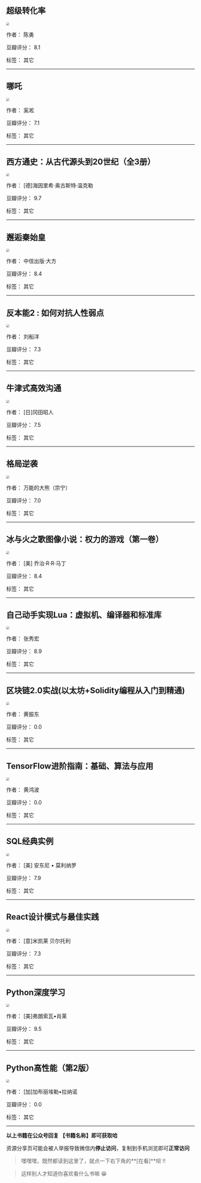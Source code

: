 ## 超级转化率

<img src="https://www.aibooks.cc/wp-content/uploads/2020/02/2020021106555729.jpg" style="zoom:50%;" />

作者： 陈勇

豆瓣评分：  8.1

标签： 其它


---

## 哪吒

<img src="https://www.aibooks.cc/wp-content/uploads/2020/02/2020021106502434.jpg" style="zoom:50%;" />

作者： 奚淞

豆瓣评分：  7.1

标签： 其它


---

## 西方通史：从古代源头到20世纪（全3册）

<img src="https://www.aibooks.cc/wp-content/uploads/2020/02/2020021106424980.jpg" style="zoom:50%;" />

作者： [德]海因里希·奥古斯特·温克勒

豆瓣评分：  9.7

标签： 其它


---

## 邂逅秦始皇

<img src="https://www.aibooks.cc/wp-content/uploads/2020/02/2020021106314212.jpg" style="zoom:50%;" />

作者： 中信出版·大方

豆瓣评分：  8.4

标签： 其它


---

## 反本能2 : 如何对抗人性弱点

<img src="https://www.aibooks.cc/wp-content/uploads/2020/02/2020021106232719.jpg" style="zoom:50%;" />

作者： 刘船洋

豆瓣评分：  7.3

标签： 其它


---

## 牛津式高效沟通

<img src="https://www.aibooks.cc/wp-content/uploads/2020/02/2020021106152567.jpg" style="zoom:50%;" />

作者： [日]冈田昭人

豆瓣评分：  7.5

标签： 其它


---

## 格局逆袭

<img src="https://www.aibooks.cc/wp-content/uploads/2020/02/2020021106085847.jpg" style="zoom:50%;" />

作者： 万能的大熊（宗宁）

豆瓣评分：  7.0

标签： 其它


---

## 冰与火之歌图像小说：权力的游戏（第一卷）

<img src="https://www.aibooks.cc/wp-content/uploads/2020/02/2020021105365384.jpg" style="zoom:50%;" />

作者： [美] 乔治·R·R·马丁

豆瓣评分：  8.4

标签： 其它


---

## 自己动手实现Lua：虚拟机、编译器和标准库

<img src="https://www.aibooks.cc/wp-content/uploads/2020/02/2020021105291743.jpg" style="zoom:50%;" />

作者： 张秀宏

豆瓣评分：  8.9

标签： 其它


---

## 区块链2.0实战(以太坊+Solidity编程从入门到精通)

<img src="https://www.aibooks.cc/wp-content/uploads/2020/02/2020021105235354.jpg" style="zoom:50%;" />

作者： 黄振东

豆瓣评分：  0.0

标签： 其它


---

## TensorFlow进阶指南：基础、算法与应用

<img src="https://www.aibooks.cc/wp-content/uploads/2020/02/2020021105185683.jpg" style="zoom:50%;" />

作者： 黄鸿波

豆瓣评分：  0.0

标签： 其它


---

## SQL经典实例

<img src="https://www.aibooks.cc/wp-content/uploads/2020/02/2020021105153039.jpg" style="zoom:50%;" />

作者： [美] 安东尼 • 莫利纳罗

豆瓣评分：  7.9

标签： 其它


---

## React设计模式与最佳实践

<img src="https://www.aibooks.cc/wp-content/uploads/2020/02/2020021105085672.jpg" style="zoom:50%;" />

作者： [意]米凯莱 贝尔托利

豆瓣评分：  7.3

标签： 其它


---

## Python深度学习

<img src="https://www.aibooks.cc/wp-content/uploads/2020/02/2020021105034522.jpg" style="zoom:50%;" />

作者： [美]弗朗索瓦•肖莱

豆瓣评分：  9.5

标签： 其它


---

## Python高性能（第2版）

<img src="https://www.aibooks.cc/wp-content/uploads/2020/02/2020021104595980.jpg" style="zoom:50%;" />

作者： [加]加布丽埃勒•拉纳诺

豆瓣评分：  0.0

标签： 其它


---


**以上书籍在公众号回复 【书籍名称】即可获取哈** 


资源分享页可能会被人举报导致微信内**停止访问**，复制到手机浏览即可**正常访问**


> 嘿嘿嘿，既然都读到这里了，就点一下右下角的**[在看]**呗 !!

> 

> 这样别人才知道你喜欢看什么书嘛 😁

